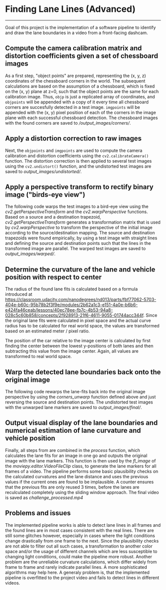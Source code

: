 
# **Finding Lane Lines (Advanced)** 
***

Goal of this project is the implementation of a software pipeline to identify and draw the lane boundaries in a video from a front-facing dashcam.
## Compute the camera calibration matrix and distortion coefficients given a set of chessboard images

As a first step, "object points" are prepared, representing the (x, y, z) coordinates of the chessboard corners in the world. The subsequent calculations are based on the assumption of a chessboard, which is fixed on the (x, y) plane at z=0, such that the object points are the same for each calibration image.  Thus, `objp` is just a replicated array of coordinates, and `objpoints` will be appended with a copy of it every time all chessboard corners are succesfully detected in a test image.  `imgpoints` will be appended with the (x, y) pixel position of each of the corners in the image plane with each successful chessboard detection. The chessboard images with the found corners are saved to */output_images/corners/*.

## Apply a distortion correction to raw images

Next, the `objpoints` and `imgpoints` are used to compute the camera calibration and distortion coefficients using the `cv2.calibrateCamera()` function.  The  distortion correction is then applied to several test images using the `cv2.undistort()` function, and the undistorted test images are saved to *output_images/undistorted/*.

## Apply a perspective transform to rectify binary image ("birds-eye view")
The following code warps the test images to a bird-eye view using the *cv2.getPerspectiveTransform* and the *cv2.warpPerspective* functions. Based on a source and a destination trapezoid, *cv2.getPerspectiveTransform* generates a transformation matrix that is used by *cv2.warpPerspective* to transform the perspective of the initial image according to the source/destination mapping. The source and destination trapezoids were found empirically, by using a test image with straight lines and defining the source and destination points such that the lines in the transformed image are parallel. The warped test images are saved to *output_images/warped/*.

## Determine the curvature of the lane and vehicle position with respect to center
The radius of the found lane fits is calculated based on a formula introduced at https://classroom.udacity.com/nanodegrees/nd013/parts/fbf77062-5703-404e-b60c-95b78b2f3f9e/modules/2b62a1c3-e151-4a0e-b6b6-e424fa46ceab/lessons/40ec78ee-fb7c-4b53-94a8-028c5c60b858/concepts/2f928913-21f6-4611-9055-01744acc344f. Since the original lane fits were calculated in pixel space and the actual curve radius has to be calculated for real world space, the values are transformed based on an estimated meter / pixel ratio. 

The position of the car relative to the image center is calculated by first finding the center between the lowest y-positions of both lanes and then subtracting this value from the image center. Again, all values are transformed to real world space. 

## Warp the detected lane boundaries back onto the original image
The following code rewarps the lane-fits back into the original image perspective by using the *corners_unwarp* function defined above and just reversing the source and destination points. The undistorted test images with the unwarped lane markers are saved to *output_images/final/*.

## Output visual display of the lane boundaries and numerical estimation of lane curvature and vehicle position
Finally, all steps from are combined in the *process* function, which calculates the lane fits for an image in one go and outputs the original image with the lane markers. This function is then used by the *fl_image* of the *moviepy.editor.VideoFileClip* class, to generate the lane markers for all frames of a video. The pipeline performs some basic plausibility checks on the calculated curvatures and the lane distance and uses the previous values if the current ones are found to be implausible. A counter ensures that the previous fits are only reused 3 times, before the lanes are reculculated completely using the sliding window approach. The final video is saved as *challenge_processed.mp4* 

## Problems and issues 
The implemented pipeline works is able to detect lane lines in all frames and the found lines are in most cases consistent with the real lines. There are still some glitches however, especially in cases where the light conditions change drastically from one frame to the next. Since the plausibility checks are not able to filter out all such cases, a transformation to another color space and/or the usage of different channels which are less susceptible to changing light conditions, could make the pipeline more robust. 
Another problem are the unreliable curvature calculations, which differ widely from frame to frame and rarely indicate parallel lines. A more sophisticated algorithms may help here.
A generaly problem is, that the implemented pipeline is overfitted to the project video and fails to detect lines in different videos. 
